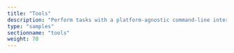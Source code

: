 ```yaml
---
title: "Tools"
description: "Perform tasks with a platform-agnostic command-line interface and with PowerShell."
type: "samples"
sectionname: "tools"
weight: 70
---
```

